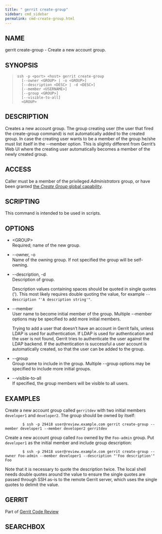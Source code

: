 ```yaml
---
title: " gerrit create-group"
sidebar: cmd_sidebar
permalink: cmd-create-group.html
---
```

## NAME

gerrit create-group - Create a new account group.

## SYNOPSIS

> 
> 
>     ssh -p <port> <host> gerrit create-group
>       [--owner <GROUP> | -o <GROUP>]
>       [--description <DESC> | -d <DESC>]
>       [--member <USERNAME>]
>       [--group <GROUP>]
>       [--visible-to-all]
>       <GROUP>

## DESCRIPTION

Creates a new account group. The group creating user (the user that
fired the create-group command) is not automatically added to the
created group. In case the creating user wants to be a member of the
group he/she must list itself in the --member option. This is slightly
different from Gerrit’s Web UI where the creating user automatically
becomes a member of the newly created group.

## ACCESS

Caller must be a member of the privileged *Administrators* group, or
have been granted [the *Create Group* global
capability](access-control.html#capability_createGroup).

## SCRIPTING

This command is intended to be used in scripts.

## OPTIONS

  - \<GROUP\>  
    Required; name of the new group.

  - \--owner, -o  
    Name of the owning group. If not specified the group will be
    self-owning.

  - \--description, -d  
    Description of group.
    
    Description values containing spaces should be quoted in single
    quotes ('). This most likely requires double quoting the value, for
    example `--description "'A description string'"`.

  - \--member  
    User name to become initial member of the group. Multiple --member
    options may be specified to add more initial members.
    
    Trying to add a user that doesn’t have an account in Gerrit fails,
    unless LDAP is used for authentication. If LDAP is used for
    authentication and the user is not found, Gerrit tries to
    authenticate the user against the LDAP backend. If the
    authentication is successful a user account is automatically
    created, so that the user can be added to the group.

  - \--group  
    Group name to include in the group. Multiple --group options may be
    specified to include more initial groups.

  - \--visible-to-all  
    If specified, the group members will be visible to all users.

## EXAMPLES

Create a new account group called `gerritdev` with two initial members
`developer1` and `developer2`. The group should be owned by
itself:

``` 
        $ ssh -p 29418 user@review.example.com gerrit create-group --member developer1 --member developer2 gerritdev
```

Create a new account group called `Foo` owned by the `Foo-admin` group.
Put `developer1` as the initial member and include group
description:

``` 
        $ ssh -p 29418 user@review.example.com gerrit create-group --owner Foo-admin --member developer1 --description "'Foo description'" Foo
```

Note that it is necessary to quote the description twice. The local
shell needs double quotes around the value to ensure the single quotes
are passed through SSH as-is to the remote Gerrit server, which uses the
single quotes to delimit the value.

## GERRIT

Part of [Gerrit Code Review](index.html)

## SEARCHBOX

